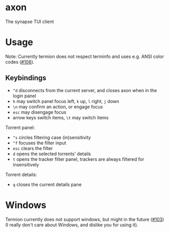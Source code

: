# axon
The synapse TUI client


# Usage
Note: Currently termion does not respect terminfo and uses e.g. ANSI color codes ([#106](https://github.com/ticki/termion/issues/106)).

## Keybindings
- `^d` disconnects from the current server, and closes axon when in the login panel
- `h` may switch panel focus left, `k` up, `l` right, `j` down
- `\n` may confirm an action, or engage focus
- `esc` may disengage focus
- arrow keys switch items, `\t` may switch items

Torrent panel:
- `^s` circles filtering case (in)sensitivity
- `^f` focuses the filter input
- `esc` clears the filter
- `d` opens the selected torrents' details
- `t` opens the tracker filter panel, trackers are always filtered for insensitively

Torrent details:
- `q` closes the current details pane

# Windows
Termion currently does not support windows, but might in the future ([#103](https://github.com/ticki/termion/issues/103)) (I really don't care about Windows, and dislike you for using it).
